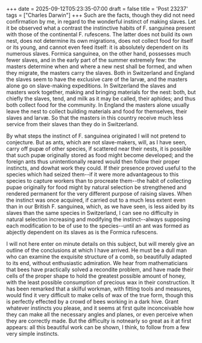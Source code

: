 +++
date = 2025-09-12T05:23:35-07:00
draft = false
title = 'Post 23237'
tags = ["Charles Darwin"]
+++
Such are the facts, though they did not need confirmation by me, in regard to the wonderful instinct of making slaves. Let it be observed what a contrast the instinctive habits of F. sanguinea present with those of the continental F. rufescens. The latter does not build its own nest, does not determine its own migrations, does not collect food for itself or its young, and cannot even feed itself: it is absolutely dependent on its numerous slaves. Formica sanguinea, on the other hand, possesses much fewer slaves, and in the early part of the summer extremely few: the masters determine when and where a new nest shall be formed, and when they migrate, the masters carry the slaves. Both in Switzerland and England the slaves seem to have the exclusive care of the larvæ, and the masters alone go on slave-making expeditions. In Switzerland the slaves and masters work together, making and bringing materials for the nest: both, but chiefly the slaves, tend, and milk as it may be called, their aphides; and thus both collect food for the community. In England the masters alone usually leave the nest to collect building materials and food for themselves, their slaves and larvæ. So that the masters in this country receive much less service from their slaves than they do in Switzerland.

By what steps the instinct of F. sanguinea originated I will not pretend to conjecture. But as ants, which are not slave-makers, will, as I have seen, carry off pupæ of other species, if scattered near their nests, it is possible that such pupæ originally stored as food might become developed; and the foreign ants thus unintentionally reared would then follow their proper instincts, and dowhat work they could. If their presence proved useful to the species which had seized them--if it were more advantageous to this species to capture workers than to procreate them--the habit of collecting pupae originally for food might by natural selection be strengthened and rendered permanent for the very different purpose of raising slaves. When the instinct was once acquired, if carried out to a much less extent even than in our British F. sanguinea, which, as we have seen, is less aided by its slaves than the same species in Switzerland, I can see no difficulty in natural selection increasing and modifying the instinct--always supposing each modification to be of use to the species--until an ant was formed as abjectly dependent on its slaves as is the Formica rufescens.

I will not here enter on minute details on this subject, but will merely give an outline of the conclusions at which I have arrived. He must be a dull man who can examine the exquisite structure of a comb, so beautifully adapted to its end, without enthusiastic admiration. We hear from mathematicians that bees have practically solved a recondite problem, and have made their cells of the proper shape to hold the greatest possible amount of honey, with the least possible consumption of precious wax in their construction. It has been remarked that a skilful workman, with fitting tools and measures, would find it very difficult to make cells of wax of the true form, though this is perfectly effected by a crowd of bees working in a dark hive. Grant whatever instincts you please, and it seems at first quite inconceivable how they can make all the necessary angles and planes, or even perceive when they are correctly made. But the difficulty is notnearly so great as it at first appears: all this beautiful work can be shown, I think, to follow from a few very simple instincts.
